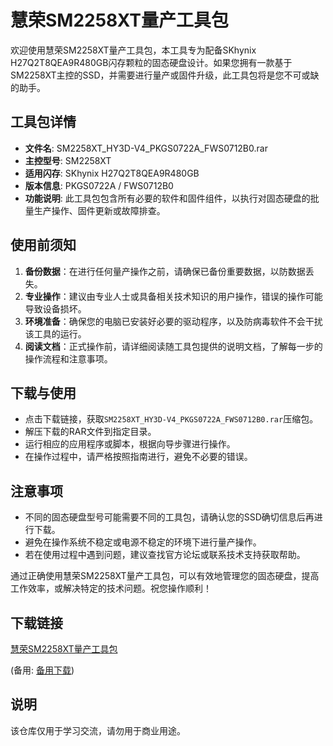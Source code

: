 # 慧荣SM2258XT量产工具包

欢迎使用慧荣SM2258XT量产工具包，本工具专为配备SKhynix H27Q2T8QEA9R480GB闪存颗粒的固态硬盘设计。如果您拥有一款基于SM2258XT主控的SSD，并需要进行量产或固件升级，此工具包将是您不可或缺的助手。

## 工具包详情

- **文件名**: SM2258XT_HY3D-V4_PKGS0722A_FWS0712B0.rar
- **主控型号**: SM2258XT
- **适用闪存**: SKhynix H27Q2T8QEA9R480GB
- **版本信息**: PKGS0722A / FWS0712B0
- **功能说明**: 此工具包包含所有必要的软件和固件组件，以执行对固态硬盘的批量生产操作、固件更新或故障排查。

## 使用前须知

1. **备份数据**：在进行任何量产操作之前，请确保已备份重要数据，以防数据丢失。
2. **专业操作**：建议由专业人士或具备相关技术知识的用户操作，错误的操作可能导致设备损坏。
3. **环境准备**：确保您的电脑已安装好必要的驱动程序，以及防病毒软件不会干扰该工具的运行。
4. **阅读文档**：正式操作前，请详细阅读随工具包提供的说明文档，了解每一步的操作流程和注意事项。

## 下载与使用

- 点击下载链接，获取`SM2258XT_HY3D-V4_PKGS0722A_FWS0712B0.rar`压缩包。
- 解压下载的RAR文件到指定目录。
- 运行相应的应用程序或脚本，根据向导步骤进行操作。
- 在操作过程中，请严格按照指南进行，避免不必要的错误。

## 注意事项

- 不同的固态硬盘型号可能需要不同的工具包，请确认您的SSD确切信息后再进行下载。
- 避免在操作系统不稳定或电源不稳定的环境下进行量产操作。
- 若在使用过程中遇到问题，建议查找官方论坛或联系技术支持获取帮助。

通过正确使用慧荣SM2258XT量产工具包，可以有效地管理您的固态硬盘，提高工作效率，或解决特定的技术问题。祝您操作顺利！

## 下载链接
[慧荣SM2258XT量产工具包](https://pan.quark.cn/s/d115a58c8ee4) 

(备用: [备用下载](https://pan.baidu.com/s/18Cx5a5aWItPKhMK4f1Hy8w?pwd=1234))

## 说明

该仓库仅用于学习交流，请勿用于商业用途。
